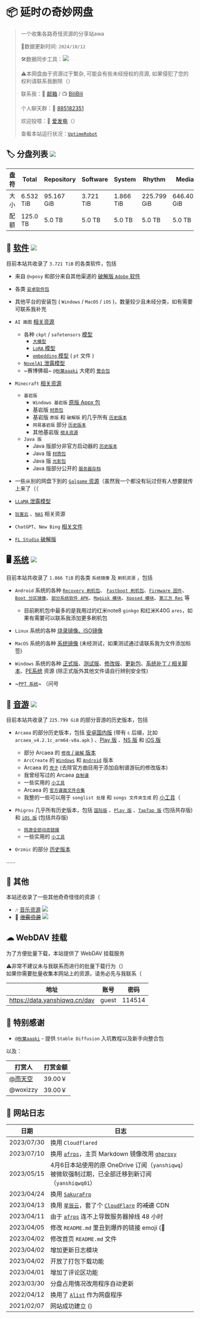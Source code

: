 # 📦 延时の奇妙网盘

> 一个收集各路奇怪资源的分享站awa 
>
> 🔄数据更新时间: `2024/10/12`
>
> 🛠️数据同步工具：![](https://img.shields.io/badge/yanshiqwq-blue?logo=github&label=e5_usage_sync&link=https%3A%2F%2Fgithub.com%2Fyanshiqwq%2Fe5_usage_sync%2F&link=https%3A%2F%2Fgithub.com%2Fyanshiqwq%2F&cacheSeconds=3600)
>
> ⚠本网盘由于资源过于繁杂, 可能会有些未经授权的资源, 如果侵犯了您的权利请联系我删除（）
>
> 联系我：📧 [邮箱](mailto:yanshiqwq@126.com) / 📺 [BiliBili](https://space.bilibili.com/431304449)
>
> 个人聊天群：💬 [885182351](https://jq.qq.com/?_wv=1027&k=gHfN8ogz)
>
> 欢迎投喂：🔋 [爱发电](https://afdian.net/a/yanshiqwq)（）
>
> 查看本站运行状况：[`UptimeRobot`](https://stats.uptimerobot.com/vkKLvk2A1a)

## 🏷 分盘列表 ![](https://img.shields.io/badge/Root-orange?logo=DPD&label=6.532%20TiB&cacheSeconds=3600)



| 盘符 | Total | Repository | Software | System | Rhythm | Media |
| - | - | - | - | - | - | - |
| 大小 | 6.532 TiB | 95.167 GiB | 3.721 TiB | 1.866 TiB | 225.799 GiB | 646.408 GiB |
| 配额 | 125.0 TB | 5.0 TB | 5.0 TB | 5.0 TB | 5.0 TB | 5.0 TB |

## 💾 [软件](./software/) ![](https://img.shields.io/badge/Software-orange?logo=Microsoft%20OneDrive&label=3.721%20TiB&cacheSeconds=3600)

目前本站共收录了 `3.721 TiB` 的各类软件，包括

-	来自 `@vposy` 和部分来自其他渠道的 [破解版 `Adobe` 软件](./software/adobe/)

-	各类 [`安卓软件包`](./software/android/)

-	其他平台的安装包 ( `Windows` / `MacOS` / `iOS` )，数量较少且未经分类，如有需要可联系我补充

-	`AI 画图` [相关资源](./software/other/stable_diffusion/)

	-	各种 `ckpt` / `safetensors` [模型](./software/other/stable_diffusion/models/)
		-	[`大模型`](./software/other/stable_diffusion/models/ckpt/)
		-	[`LoRA` 模型](./software/other/stable_diffusion/models/LoRA/)
		-	[`embedding` 模型](./software/other/stable_diffusion/models/embedding/) ( `pt` 文件 )
	-	[`NovelAI` 泄露模型](./software/other/stable_diffusion/models/ckpt/novelaileak/)
	-	~赛博佛祖~ [`@秋葉aaaki`](https://space.bilibili.com/12566101) 大佬的 [`整合包`](./software/other/stable_diffusion/webui/novelai-webui/)

-	`Minecraft` [相关资源](./software/game/mc/)
	-	`基岩版`
		-	`Windows 基岩版` [原版 Appx 包](./software/game/mc/mcbe/)
		-	基岩版 [`材质包`](./software/game/mc/mcpack/)
		-	基岩版 `原版` 和 `破解版` 的几乎所有 [`历史版本`](./software/game/mc/mcpe/official/)
		-	`网易基岩版` 部分 [`历史版本`](./software/game/mc/mcpe/netease/)
		-	其他基岩版 [`相关资源`](./software/game/mc/mcpe_mod/)
	-	`Java 版`
		-	Java 版部分非官方启动器的 [`历史版本`](./software/game/mc/mclauncher/)
		-	Java 版 [`材质包`](./software/game/mc/respack/)
		-	Java 版 [`光影包`](./software/game/mc/shaderpack/)
		-	Java 版部分公开的 [`服务器存档`](./software/game/mc/save/)

-	一些从别的网盘下到的 [`Galgame` 资源](./software/game/galgame/)（虽然我一个都没有玩过但有人想要就传上来了（（

-	[`LLaMA` 泄露模型](./software/other/pyllama/)

-	[`玩客云`](./software/other/wankeyun/) 、[`NAS`](./software/other/nas/) 相关资源

-	`ChatGPT`、`New Bing` [相关文件](./software/other/chatgpt/)

-	[`FL Studio` 破解版](./software/other/flstudio/)

## 🖥 [系统](./system/) ![](https://img.shields.io/badge/System-orange?logo=Microsoft%20OneDrive&label=1.866%20TiB&cacheSeconds=3600)

目前本站共收录了 `1.866 TiB` 的各类 `系统镜像` 及 `刷机资源` ，包括

-	`Android` 系统的各种 [`Recovery 刷机包`](./system/android/rom/recovery/)、 [`Fastboot 刷机包`](./system/android/rom/fastboot/)、[`Firmware 固件`](./system/android/rom/firmware/)、[`Boot 分区镜像`](./system/android/boot/)、[`部分系统软件 APK`](./system/android/app/)、[`Magisk 模块`](./system/android/magisk/)、[`Xposed 模块`](./system/android/xposed/)、[`第三方 Rec`](./system/android/recovery/) 等
	
	-	目前刷机包中最多的是我用过的红米note8 `ginkgo` 和红米K40G `ares`，如果有需要可以联系我添加更多刷机包

-	`Linux` 系统的各种 [烧录镜像、ISO镜像](./system/linux/)

-	`MacOS` 系统的各种 [系统镜像](./system/macos/) (未经测试，如果测试通过请联系我为文件添加标签)

-	`Windows` 系统的各种 [正式版](./system/windows/releases/)、[测试版](./system/windows/beta/)、[修改版](./system/windows/edit/)、[更新包](./system/windows/updates/)、[系统补丁 / 相关脚本](./system/windows/patches/)、[PE系统](./system/windows/winpe/) 资源 (除正式版外其他文件请自行辨别安全性)

-	~[`PPT 系统`](./system/other/ppt/)~ （问号

## 🥁 [音游](./rhythm/) ![](https://img.shields.io/badge/Rhythm-orange?logo=Microsoft%20OneDrive&label=225.799%20GiB&cacheSeconds=3600)

目前本站共收录了 `225.799 GiB` 的部分音游的历史版本，包括

-	`Arcaea` 的部分历史版本，包括 [安卓国内版](./rhythm/arcaea/android/) (带有 `c` 后缀，比如 `arcaea_v4.2.1c_arm64-v8a.apk` ) 、[Play 版](./rhythm/arcaea/android/play/) 、[NS 版](./rhythm/arcaea/ns/) 和 [iOS 版](./rhythm/arcaea/ios/)

	-	部分 Arcaea 的 [`修改` / `破解` 版本](./rhythm/arcaea/android/patch/)
	-	`ArcCreate` 的 [`Windows`](./rhythm/arcaea/fanmade/arccreate/Build-StandaloneWindows64.zip) 和 [`Android`](./rhythm/arcaea/fanmade/arccreate/ArcCreate.apk) 版本
	-	Arcaea 的 [`壳子`](./rhythm/arcaea/fanmade/base) (去除官方曲目用于添加自制谱游玩的修改版本)
	-	我曾经写过的 Arcaea [`自制谱`](./rhythm/arcaea/fanmade/chart_arcfan/)
	-	一些实用的 [`小工具`](./rhythm/arcaea/tool/)
	-	Arcaea 的 [`官方谱面文件合集`](./rhythm/arcaea/songs/)
	-	我整的一些可以用于 `songlist 处理` 和 `songs 文件夹生成` 的 [小工具](./rhythm/arcaea/fanmade/merge_tool/)（

-	`Phigros` 几乎所有历史版本，包括 [`国际版`](./rhythm/phigros/android/global/) 、[`Play 版`](./rhythm/phigros/android/play/) 、[`TapTap 版`](./rhythm/phigros/android/) (包括共存版) 和 [`iOS 版`](./rhythm/phigros/ios/) (包括共存版)

	-	[`鸽游全部动态链接`](./rhythm/phigros/link/)
	-	一些实用的 [`小工具`](./rhythm/phigros/tool/)

-	`Orzmic` 的部分 [历史版本](./rhythm/orzmic/)

......

## 🤔 其他 

本站还收录了一些其他奇奇怪怪的资源（

- 🎶 [音乐资源](./media/audio/CloudMusic/) ![](https://img.shields.io/badge/Media%2fMusic-green?logo=Microsoft%20OneDrive&label=22.39%20GiB&cacheSeconds=3600)
- 🔎 [~~泄露资源~~](./share/zip/leak/) ![](https://img.shields.io/badge/Repository%2fLeak-green?logo=Microsoft%20OneDrive&label=182.84%20GiB&cacheSeconds=3600)

## ☁ WebDAV 挂载

为了方便批量下载，本站提供了 WebDAV 挂载服务  

⚠非常不建议未与我联系而进行的批量下载行为（）  
如果你需要批量收集本网站上的资源，请务必先与我联系（  

| 地址 | 账号 | 密码 |
| - | - | - |
| https://data.yanshiqwq.cn/dav | guest | 114514 |

## 🙇‍ 特别感谢

- [`@秋葉aaaki`](https://space.bilibili.com/12566101) - 提供 `Stable Diffusion` 入坑教程以及新手向整合包

以及：

| 打赏人 | 打赏金额 |
| - | - |
| [@而天空](https://space.bilibili.com/113326488) | 39.00￥ |
| @woxizzy | 39.00￥ |

## 📕 网站日志

| 日期 | 日志 |
| - | - |
| 2023/07/30 | 换用 `Cloudflared` |
| 2023/07/10 | 换用 [`afrps`](https://afrps.cn/)，主页 Markdown 镜像改用 [`ghproxy`](https://ghproxy.com/) |
| 2023/05/15 | 4月6日本站使用的原 OneDrive 订阅（`yanshiqwq`）被微软强制过期，已全部迁移到新订阅（`yanshiqwq01`） |
| 2023/04/24 | 换用 [`SakuraFrp`](https://www.natfrp.com/) |
| 2023/04/13 | 换用 [`星辰云`](https://starxn.com/)，套了个 [`CloudFlare`](https://www.cloudflare.com/) 的~~减速~~ CDN |
| 2023/04/11 | 由于 [`afrps`](https://afrps.cn/) 连不上导致服务器掉线 48 小时 |
| 2023/04/05 | 修改 `README.md` 里丑到爆炸的链接 emoji (🔗 |
| 2023/04/02 | 修改首页 `README.md` 文件 |
| 2023/04/02 | 增加更新日志模块 |
| 2023/04/02 | 开放了打包下载功能 |
| 2023/04/01 | 增加了评论区功能 |
| 2023/03/30 | 分盘占用情况改用程序自动更新 |
| 2022/04/12 | 换用了 [`Alist`](https://alist.nn.ci/) 作为网盘程序 |
| 2021/02/07 | 网站成功建立 () |